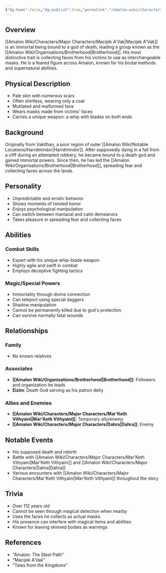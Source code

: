 ```yaml
---
{"dg-home":false,"dg-publish":true,"permalink":"/amalon-wiki/characters/major-characters/macijek-a-vak/","dgPassFrontmatter":true,"noteIcon":""}
---
```


## Overview
[[Amalon Wiki/Characters/Major Characters/Macijek A'Vak\|Macijek A'Vak]] is an immortal being bound to a god of death, leading a group known as the [[Amalon Wiki/Organisations/Brotherhood\|Brotherhood]]. His most distinctive trait is collecting faces from his victims to use as interchangeable masks. He is a feared figure across Amalon, known for his brutal methods and supernatural abilities.

## Physical Description
- Pale skin with numerous scars
- Often shirtless, wearing only a coat
- Mutilated and malformed face
- Wears masks made from victims' faces
- Carries a unique weapon: a whip with blades on both ends

## Background
Originally from Vakithan, a poor region of outer [[Amalon Wiki/Notable Locations/Harrdmindor\|Harrdmindor]]. After supposedly dying in a fall from a cliff during an attempted robbery, he became bound to a death god and gained immortal powers. Since then, he has led the [[Amalon Wiki/Organisations/Brotherhood\|Brotherhood]], spreading fear and collecting faces across the lands.

## Personality
- Unpredictable and erratic behavior
- Shows moments of twisted honor
- Enjoys psychological manipulation
- Can switch between maniacal and calm demeanors
- Takes pleasure in spreading fear and collecting faces

## Abilities
### Combat Skills
- Expert with his unique whip-blade weapon
- Highly agile and swift in combat
- Employs deceptive fighting tactics

### Magic/Special Powers
- Immortality through divine connection
- Can teleport using special daggers
- Shadow manipulation
- Cannot be permanently killed due to god's protection
- Can survive normally fatal wounds

## Relationships
### Family
- No known relatives

### Associates
- **[[Amalon Wiki/Organisations/Brotherhood\|Brotherhood]]**: Followers and organization he leads
- **Eizim**: Death God serving as his patron deity

### Allies and Enemies
- **[[Amalon Wiki/Characters/Major Characters/Mar'Keth Vithyaini\|Mar'Keth Vithyaini]]**: Temporary ally/enemy
- **[[Amalon Wiki/Characters/Major Characters/Dahra\|Dahra]]**: Enemy

## Notable Events
- His supposed death and rebirth
- Battle with [[Amalon Wiki/Characters/Major Characters/Mar'Keth Vithyaini\|Mar'Keth Vithyaini]] and [[Amalon Wiki/Characters/Major Characters/Dahra\|Dahra]]
- Various encounters with [[Amalon Wiki/Characters/Major Characters/Mar'Keth Vithyaini\|Mar'Keth Vithyaini]] throughout the story

## Trivia
- Over 112 years old
- Cannot be seen through magical detection when nearby
- Uses the faces he collects as actual masks
- His presence can interfere with magical items and abilities
- Known for leaving skinned bodies as warnings

## References
- "Amalon: The Steel Path"
- "Macijek A'Vak" 
- "Tales from the Kingdoms"